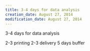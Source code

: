 ```yaml
---
title: 3-4 days for data analysis
creation_date: August 27, 2014
modification_date: August 27, 2014
---
```



3-4 days for data analysis

2-3 printing
2-3 delivery
5 days buffer
